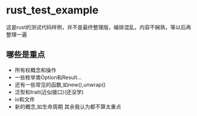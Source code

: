 # rust_test_example
这是rust的测试代码样例，并不是最终整理版，编排混乱，内容不娴熟，等以后再整理一遍
## 哪些是重点
- 所有权概念和操作
- 一些枚举类Option和Result...
- 还有一些常见的函数,如new(),unwrap()
- 泛型和trait(近似接口)(还没学)
- io和文件
- 新的概念,如生命周期
其余我认为都不算太重点
